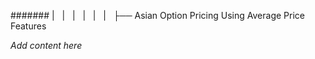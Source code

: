 ####### |   |   |   |   |   |   ├── Asian Option Pricing Using Average Price Features

*Add content here*